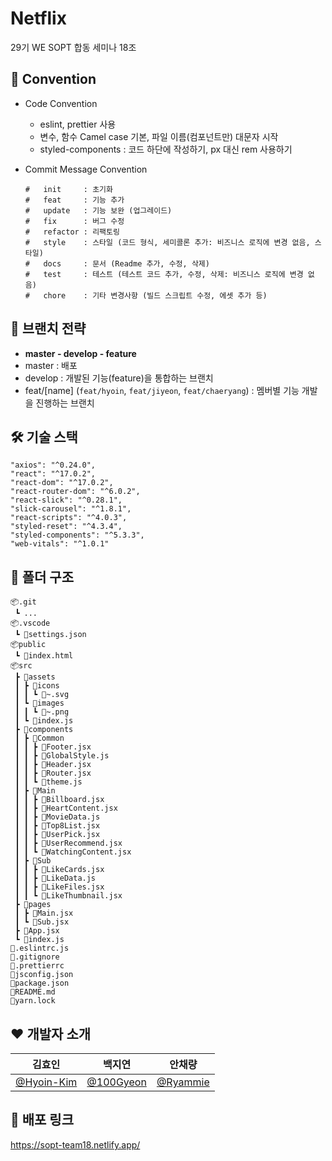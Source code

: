 # Netflix
29기 WE SOPT 합동 세미나 18조

## 📌 Convention
- Code Convention
  - eslint, prettier 사용
  - 변수, 함수 Camel case 기본, 파일 이름(컴포넌트만) 대문자 시작
  - styled-components : 코드 하단에 작성하기, px 대신 rem 사용하기
  
- Commit Message Convention

  ```
  #   init     : 초기화
  #   feat     : 기능 추가
  #   update   : 기능 보완 (업그레이드)
  #   fix      : 버그 수정
  #   refactor : 리팩토링
  #   style    : 스타일 (코드 형식, 세미콜론 추가: 비즈니스 로직에 변경 없음, 스타일)
  #   docs     : 문서 (Readme 추가, 수정, 삭제)
  #   test     : 테스트 (테스트 코드 추가, 수정, 삭제: 비즈니스 로직에 변경 없음)
  #   chore    : 기타 변경사항 (빌드 스크립트 수정, 에셋 추가 등)
  ```

## 🌳 브랜치 전략
- **master - develop - feature**
- master : 배포
- develop : 개발된 기능(feature)을 통합하는 브랜치
- feat/[name] (`feat/hyoin`, `feat/jiyeon`, `feat/chaeryang`) : 멤버별 기능 개발을 진행하는 브랜치

## 🛠 기술 스택
```
"axios": "^0.24.0",
"react": "^17.0.2",
"react-dom": "^17.0.2",
"react-router-dom": "^6.0.2",
"react-slick": "^0.28.1",
"slick-carousel": "^1.8.1",
"react-scripts": "^4.0.3",
"styled-reset": "^4.3.4",
"styled-components": "^5.3.3",
"web-vitals": "^1.0.1"
```

## 📂 폴더 구조
```
📦.git
 ┗ ...
📦.vscode
 ┗ 📜settings.json
📦public
 ┗ 📜index.html
📦src
 ┣ 📂assets
 ┃ ┣ 📂icons
 ┃ ┃ ┗ 📜~.svg
 ┃ ┗ 📂images
 ┃ ┃ ┗ 📜~.png
 ┃ ┗ 📜index.js
 ┣ 📂components
 ┃ ┣ 📂Common
 ┃ ┃ ┣ 📜Footer.jsx
 ┃ ┃ ┣ 📜GlobalStyle.js
 ┃ ┃ ┣ 📜Header.jsx
 ┃ ┃ ┣ 📜Router.jsx
 ┃ ┃ ┗ 📜theme.js
 ┃ ┣ 📂Main
 ┃ ┃ ┣ 📜Billboard.jsx
 ┃ ┃ ┣ 📜HeartContent.jsx
 ┃ ┃ ┣ 📜MovieData.js
 ┃ ┃ ┣ 📜Top8List.jsx
 ┃ ┃ ┣ 📜UserPick.jsx
 ┃ ┃ ┣ 📜UserRecommend.jsx
 ┃ ┃ ┗ 📜WatchingContent.jsx
 ┃ ┣ 📂Sub
 ┃ ┃ ┣ 📜LikeCards.jsx
 ┃ ┃ ┣ 📜LikeData.js
 ┃ ┃ ┣ 📜LikeFiles.jsx
 ┃ ┃ ┗ 📜LikeThumbnail.jsx
 ┣ 📂pages
 ┃ ┣ 📜Main.jsx
 ┃ ┗ 📜Sub.jsx
 ┣ 📜App.jsx
 ┗ 📜index.js
📜.eslintrc.js
📜.gitignore
📜.prettierrc
📜jsconfig.json
📜package.json
📜README.md
📜yarn.lock
```

## ❤ 개발자 소개
|김효인|백지연|안채량|
|-|-|-|
|[@Hyoin-Kim](https://github.com/Hyoin-Kim)|[@100Gyeon](https://github.com/100Gyeon)|[@Ryammie](https://github.com/Ryammie)|

## 📌 배포 링크
https://sopt-team18.netlify.app/

